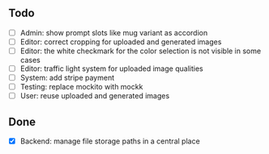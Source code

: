## Todo
- [ ] Admin: show prompt slots like mug variant as accordion
- [ ] Editor: correct cropping for uploaded and generated images
- [ ] Editor: the white checkmark for the color selection is not visible in some cases
- [ ] Editor: traffic light system for uploaded image qualities
- [ ] System: add stripe payment
- [ ] Testing: replace mockito with mockk
- [ ] User: reuse uploaded and generated images

## Done
- [x] Backend: manage file storage paths in a central place
